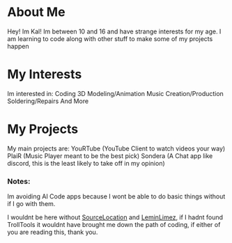 <!--## Hi there 👋-->

<!--
**KalphalusKal/KalphalusKal** is a ✨ _special_ ✨ repository because its `README.md` (this file) appears on your GitHub profile.

Here are some ideas to get you started:

- 🔭 I’m currently working on ...
- 🌱 I’m currently learning ...
- 👯 I’m looking to collaborate on ...
- 🤔 I’m looking for help with ...
- 💬 Ask me about ...
- 📫 How to reach me: ...
- 😄 Pronouns: ...
- ⚡ Fun fact: ...
-->
# About Me
Hey! Im Kal! Im between 10 and 16 and have strange interests for my age. I am learning to code along with other stuff to make some of my projects happen
# My Interests
Im interested in:
Coding
3D Modeling/Animation
Music Creation/Production
Soldering/Repairs
And More
# My Projects
My main projects are:
YouRTube (YouTube Client to watch videos your way)
PlaiR (Music Player meant to be the best pick)
Sondera (A Chat app like discord, this is the least likely to take off in my opinion)
### Notes:
Im avoiding AI Code apps because I wont be able to do basic things without if I go with them.


I wouldnt be here without [SourceLocation](https://www.github.com/sourcelocation) and [LeminLimez](https://www.github.com/LeminLimez), if I hadnt found TrollTools it wouldnt have brought me down the path of coding, if either of you are reading this, thank you.
